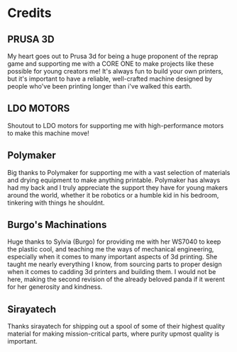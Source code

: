 # Credits #
## PRUSA 3D ##

My heart goes out to Prusa 3d for being a huge proponent of the reprap game and supporting me with a CORE ONE to make projects like these possible for young creators me! It's always fun to build your own printers, but it's important to have a reliable, well-crafted machine designed by people who've been printing longer than i've walked this earth. 

## LDO MOTORS ##

Shoutout to LDO motors for supporting me with high-performance motors to make this machine move!

## Polymaker ##

Big thanks to Polymaker for supporting me with a vast selection of materials and drying equipment to make anything printable. Polymaker has always had my back and I truly appreciate the support they have for young makers around the world, whether it be robotics or a humble kid in his bedroom, tinkering with things he shouldnt.

## Burgo's Machinations ##

Huge thanks to Sylvia (Burgo) for providing me with her WS7040 to keep the plastic cool, and teaching me the ways of mechanical engineering, especially when it comes to many important aspects of 3d printing. She taught me nearly everything I know, from sourcing parts to proper design when it comes to cadding 3d printers and building them. I would not be here, making the second revision of the already beloved panda if it werent for her generosity and kindness.

## Sirayatech ##

Thanks sirayatech for shipping out a spool of some of their highest quality material for making mission-critical parts, where purity upmost quality is important.

